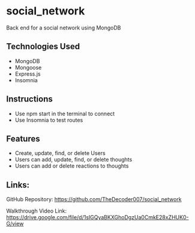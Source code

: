 # social_network
Back end for a social network using MongoDB

## Technologies Used
* MongoDB
* Mongoose
* Express.js
* Insomnia

## Instructions
* Use npm start in the terminal to connect 
* Use Insomnia to test routes

## Features
* Create, update, find, or delete Users
* Users can add, update, find, or delete thoughts
* Users can add or delete reactions to thoughts

## Links: 
 GitHub Repository: https://github.com/TheDecoder007/social_network

 Walkthrough Video Link: https://drive.google.com/file/d/1sIGQyaBKXGhoDgzUa0CmkE28xZHUK0-G/view